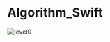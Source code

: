 # Algorithm_Swift
![level0](https://github.com/2HYUNHO/Algorithm_Swift/tree/main/%ED%94%84%EB%A1%9C%EA%B7%B8%EB%9E%98%EB%A8%B8%EC%8A%A4/unrated)
